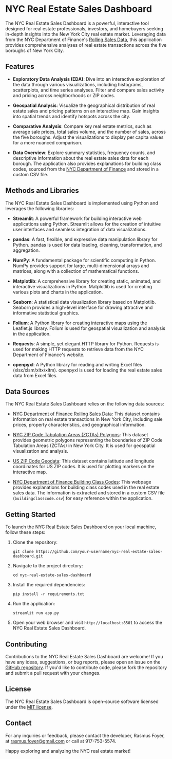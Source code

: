 # NYC Real Estate Sales Dashboard

The NYC Real Estate Sales Dashboard is a powerful, interactive tool designed for real estate professionals, investors, and homebuyers seeking in-depth insights into the New York City real estate market. Leveraging data from the NYC Department of Finance's [Rolling Sales Data](https://www.nyc.gov/site/finance/taxes/property-rolling-sales-data.page), this application provides comprehensive analyses of real estate transactions across the five boroughs of New York City.

## Features

- **Exploratory Data Analysis (EDA)**: Dive into an interactive exploration of the data through various visualizations, including histograms, scatterplots, and time series analyses. Filter and compare sales activity and pricing across neighborhoods or ZIP codes.

- **Geospatial Analysis**: Visualize the geographical distribution of real estate sales and pricing patterns on an interactive map. Gain insights into spatial trends and identify hotspots across the city.

- **Comparative Analysis**: Compare key real estate metrics, such as average sale prices, total sales volume, and the number of sales, across the five boroughs. Adjust the visualizations to display per capita values for a more nuanced comparison.

- **Data Overview**: Explore summary statistics, frequency counts, and descriptive information about the real estate sales data for each borough. The application also provides explanations for building class codes, sourced from the [NYC Department of Finance](https://www.nyc.gov/assets/finance/jump/hlpbldgcode.html) and stored in a custom CSV file.

## Methods and Libraries

The NYC Real Estate Sales Dashboard is implemented using Python and leverages the following libraries:

- **Streamlit**: A powerful framework for building interactive web applications using Python. Streamlit allows for the creation of intuitive user interfaces and seamless integration of data visualizations.

- **pandas**: A fast, flexible, and expressive data manipulation library for Python. pandas is used for data loading, cleaning, transformation, and aggregation.

- **NumPy**: A fundamental package for scientific computing in Python. NumPy provides support for large, multi-dimensional arrays and matrices, along with a collection of mathematical functions.

- **Matplotlib**: A comprehensive library for creating static, animated, and interactive visualizations in Python. Matplotlib is used for creating various plots and charts in the application.

- **Seaborn**: A statistical data visualization library based on Matplotlib. Seaborn provides a high-level interface for drawing attractive and informative statistical graphics.

- **Folium**: A Python library for creating interactive maps using the Leaflet.js library. Folium is used for geospatial visualization and analysis in the application.

- **Requests**: A simple, yet elegant HTTP library for Python. Requests is used for making HTTP requests to retrieve data from the NYC Department of Finance's website.

- **openpyxl**: A Python library for reading and writing Excel files (xlsx/xlsm/xltx/xltm). openpyxl is used for loading the real estate sales data from Excel files.

## Data Sources

The NYC Real Estate Sales Dashboard relies on the following data sources:

- [NYC Department of Finance Rolling Sales Data](https://www.nyc.gov/site/finance/taxes/property-rolling-sales-data.page): This dataset contains information on real estate transactions in New York City, including sale prices, property characteristics, and geographical information.

- [NYC ZIP Code Tabulation Areas (ZCTAs) Polygons](https://data.cityofnewyork.us/Business/Zip-Code-Boundaries/i8iw-xf4u): This dataset provides geometric polygons representing the boundaries of ZIP Code Tabulation Areas (ZCTAs) in New York City. It is used for geospatial visualization and analysis.

- [US ZIP Code Geodata](https://github.com/OpenDataDE/State-zip-code-GeoJSON): This dataset contains latitude and longitude coordinates for US ZIP codes. It is used for plotting markers on the interactive map.

- [NYC Department of Finance Building Class Codes](https://www.nyc.gov/assets/finance/jump/hlpbldgcode.html): This webpage provides explanations for building class codes used in the real estate sales data. The information is extracted and stored in a custom CSV file (`buildingclasscode.csv`) for easy reference within the application.

## Getting Started

To launch the NYC Real Estate Sales Dashboard on your local machine, follow these steps:

1. Clone the repository:
   ```
   git clone https://github.com/your-username/nyc-real-estate-sales-dashboard.git
   ```

2. Navigate to the project directory:
   ```
   cd nyc-real-estate-sales-dashboard
   ```

3. Install the required dependencies:
   ```
   pip install -r requirements.txt
   ```

4. Run the application:
   ```
   streamlit run app.py
   ```

5. Open your web browser and visit `http://localhost:8501` to access the NYC Real Estate Sales Dashboard.

## Contributing

Contributions to the NYC Real Estate Sales Dashboard are welcome! If you have any ideas, suggestions, or bug reports, please open an issue on the [GitHub repository](https://github.com/your-username/nyc-real-estate-sales-dashboard/issues). If you'd like to contribute code, please fork the repository and submit a pull request with your changes.

## License

The NYC Real Estate Sales Dashboard is open-source software licensed under the [MIT license](https://opensource.org/licenses/MIT).

## Contact

For any inquiries or feedback, please contact the developer, Rasmus Foyer, at rasmus.foyer@gmail.com or call at 917-753-5574.

Happy exploring and analyzing the NYC real estate market!